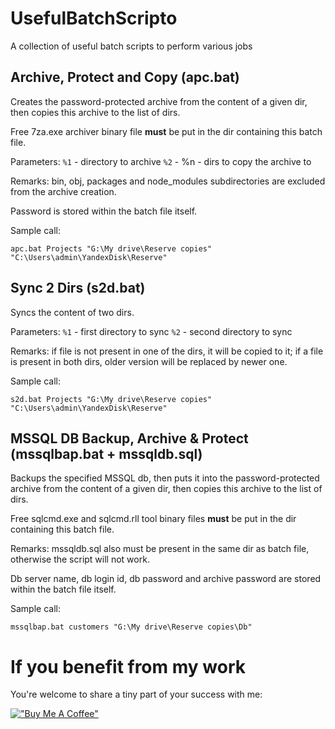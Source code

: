 # UsefulBatchScripto
A collection of useful batch scripts to perform various jobs

## Archive, Protect and Copy (apc.bat)
Creates the password-protected archive from the content of a given dir, then copies this archive to the list of dirs.

Free 7za.exe archiver binary file **must** be put in the dir containing this batch file.

Parameters:
`%1` - directory to archive
`%2` - %n - dirs to copy the archive to

Remarks: bin, obj, packages and node_modules subdirectories are excluded from the archive creation.

Password is stored within the batch file itself.

Sample call:

```
apc.bat Projects "G:\My drive\Reserve copies" "C:\Users\admin\YandexDisk\Reserve"
```

## Sync 2 Dirs (s2d.bat)
Syncs the content of two dirs.

Parameters: 
`%1` - first directory to sync
`%2` - second directory to sync

Remarks: if file is not present in one of the dirs, it will be copied to it; if a file is present in both dirs, older version will be replaced by newer one.

Sample call:

```
s2d.bat Projects "G:\My drive\Reserve copies" "C:\Users\admin\YandexDisk\Reserve"
```

## MSSQL DB Backup, Archive & Protect (mssqlbap.bat + mssqldb.sql)

Backups the specified MSSQL db, then puts it into the password-protected archive from the content of a given dir, then copies this archive to the list of dirs.

Free sqlcmd.exe and sqlcmd.rll tool binary files **must** be put in the dir containing this batch file.

Remarks: mssqldb.sql also must be present in the same dir as batch file, otherwise the script will not work.

Db server name, db login id, db password and archive password are stored within the batch file itself.

Sample call:

```
mssqlbap.bat customers "G:\My drive\Reserve copies\Db"
```

# If you benefit from my work

You're welcome to share a tiny part of your success with me:

[!["Buy Me A Coffee"](https://www.buymeacoffee.com/assets/img/custom_images/orange_img.png)](https://www.buymeacoffee.com/rextextaucom)